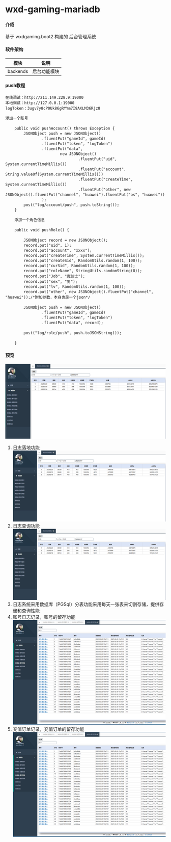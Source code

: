 # wxd-gaming-mariadb

#### 介绍

基于 wxdgaming.boot2 构建的 后台管理系统

#### 软件架构

| 模块       | 说明     |
|----------|--------|
| backends | 后台功能模块 |


#### push教程

```angular2html
在线调试：http://211.149.228.9:19000
本地调试：http://127.0.0.1:19000
logToken：3ugv7y8cP0Uk86gRYYm7I9AXLM36Rjz8
```

```angular2html
添加一个账号

    public void pushAccount() throws Exception {
        JSONObject push = new JSONObject()
                .fluentPut("gameId", gameId)
                .fluentPut("token", "logToken")
                .fluentPut("data",
                        new JSONObject()
                                .fluentPut("uid", System.currentTimeMillis())
                                .fluentPut("account", String.valueOf(System.currentTimeMillis()))
                                .fluentPut("createTime", System.currentTimeMillis())
                                .fluentPut("other", new JSONObject().fluentPut("channel", "huawei").fluentPut("os", "huawei"))
                );
        post("log/account/push", push.toString());
    }
```

``` push
    添加一个角色信息
    
    public void pushRole() {

        JSONObject record = new JSONObject();
        record.put("uid", 1);
        record.put("account", "xxxx");
        record.put("createTime", System.currentTimeMillis());
        record.put("createSid", RandomUtils.random(1, 100));
        record.put("curSid", RandomUtils.random(1, 100));
        record.put("roleName", StringUtils.randomString(8));
        record.put("Job", "魔剑士");
        record.put("sex", "男");
        record.put("lv", RandomUtils.random(1, 100));
        record.put("other", new JSONObject().fluentPut("channel", "huawei"));/*附加参数，本身也是一个json*/

        JSONObject push = new JSONObject()
                .fluentPut("gameId", gameId)
                .fluentPut("token", "logToken")
                .fluentPut("data", record);

        post("log/role/push", push.toJSONString());

    }
```

#### 预览

![image](/png/gamestat.png)

1. 日志落地功能
   ![image](/png/gamestat.png)
2. 日志查询功能
   ![image](/png/gamestat.png)
3. 日志系统采用数据库（PGSql）分表功能采用每天一张表来切割存储，提供存储和查询性能
4. 账号日志记录，账号的留存功能
   ![image](/png/account.png)
5. 充值订单记录，充值订单的留存功能
   ![image](/png/account.png)